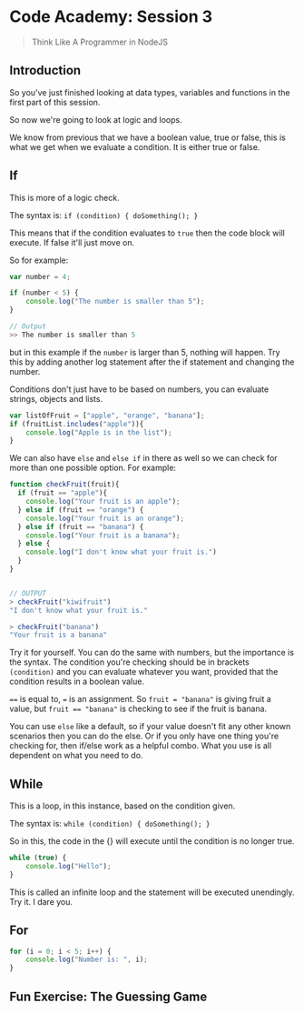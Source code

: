 # Code Academy: Session 3

> Think Like A Programmer in NodeJS

## Introduction
So you've just finished looking at data types, variables and functions in the first part of this session.

So now we're going to look at logic and loops.

We know from previous that we have a boolean value, true or false, this is what we get when we evaluate a condition. It is either true or false.

## If

This is more of a logic check.

The syntax is:
```if (condition) { doSomething(); }```

This means that if the condition evaluates to ```true``` then the code block will execute.
If false it'll just move on.

So for example:
```javascript
var number = 4;

if (number < 5) {
    console.log("The number is smaller than 5");
}

// Output
>> The number is smaller than 5
```
but in this example if the ```number``` is larger than 5, nothing will happen. Try this by adding another log statement after the if statement and changing the number.

Conditions don't just have to be based on numbers, you can evaluate strings, objects and lists.

```javascript
var listOfFruit = ["apple", "orange", "banana"];
if (fruitList.includes("apple")){
    console.log("Apple is in the list");
}
```

We can also have ```else``` and ```else if``` in there as well so we can check for more than one possible option. For example:

```javascript
function checkFruit(fruit){
  if (fruit == "apple"){
    console.log("Your fruit is an apple");
  } else if (fruit == "orange") {
    console.log("Your fruit is an orange");
  } else if (fruit == "banana") {
    console.log("Your fruit is a banana");
  } else {
    console.log("I don't know what your fruit is.")
  }
}


// OUTPUT
> checkFruit("kiwifruit")
"I don't know what your fruit is."

> checkFruit("banana")
"Your fruit is a banana"
```

Try it for yourself. You can do the same with numbers, but the importance is the syntax.
The condition you're checking should be in brackets ```(condition)``` and you can evaluate whatever you want, provided that the condition results in a boolean value.

```==``` is equal to, ```=``` is an assignment. So ```fruit = "banana"``` is giving fruit a value, but ```fruit == "banana"``` is checking to see if the fruit is banana.


You can use ```else``` like a default, so if your value doesn't fit any other known scenarios then you can do the else. Or if you only have one thing you're checking for, then if/else work as a helpful combo. What you use is all dependent on what you need to do.

## While

This is a loop, in this instance, based on the condition given.

The syntax is:
```while (condition) { doSomething(); }```

So in this, the code in the {} will execute until the condition is no longer true.

```javascript
while (true) {
    console.log("Hello");
}
```
This is called an infinite loop and the statement will be executed unendingly. Try it. I dare you.

## For

```javascript
for (i = 0; i < 5; i++) {
    console.log("Number is: ", i);
}
```

## Fun Exercise: The Guessing Game
